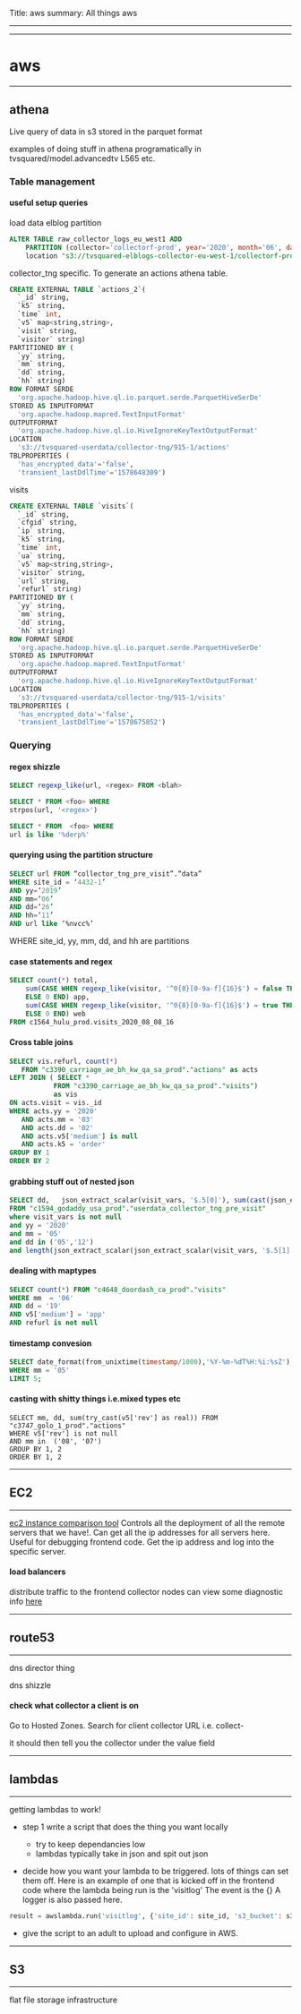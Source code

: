 Title: aws 
summary: All things aws
- - -

- - - 
# aws 
- - - 

## athena
Live query of data in s3 stored in the parquet format

examples of doing stuff in athena programatically in
tvsquared/model.advancedtv L565 etc.

### **Table management**

#### **useful setup queries**

load data elblog partition
```sql
ALTER TABLE raw_collector_logs_eu_west1 ADD 
    PARTITION (collector='collectorf-prod', year='2020', month='06', day='14') 
    location "s3://tvsquared-elblogs-collector-eu-west-1/collectorf-prod/AWSLogs/457063536638/elasticloadbalancing/eu-west-1/2020/06/14/"
```

collector_tng specific. To generate an actions athena table.
```sql
CREATE EXTERNAL TABLE `actions_2`(
  `_id` string, 
  `k5` string, 
  `time` int, 
  `v5` map<string,string>, 
  `visit` string, 
  `visitor` string)
PARTITIONED BY ( 
  `yy` string, 
  `mm` string, 
  `dd` string, 
  `hh` string)
ROW FORMAT SERDE 
  'org.apache.hadoop.hive.ql.io.parquet.serde.ParquetHiveSerDe' 
STORED AS INPUTFORMAT 
  'org.apache.hadoop.mapred.TextInputFormat' 
OUTPUTFORMAT 
  'org.apache.hadoop.hive.ql.io.HiveIgnoreKeyTextOutputFormat'
LOCATION
  's3://tvsquared-userdata/collector-tng/915-1/actions'
TBLPROPERTIES (
  'has_encrypted_data'='false', 
  'transient_lastDdlTime'='1578648309')
```

visits
```sql
CREATE EXTERNAL TABLE `visits`(
  `_id` string, 
  `cfgid` string, 
  `ip` string, 
  `k5` string, 
  `time` int, 
  `ua` string, 
  `v5` map<string,string>, 
  `visitor` string, 
  `url` string, 
  `refurl` string)
PARTITIONED BY ( 
  `yy` string, 
  `mm` string, 
  `dd` string, 
  `hh` string)
ROW FORMAT SERDE 
  'org.apache.hadoop.hive.ql.io.parquet.serde.ParquetHiveSerDe' 
STORED AS INPUTFORMAT 
  'org.apache.hadoop.mapred.TextInputFormat' 
OUTPUTFORMAT 
  'org.apache.hadoop.hive.ql.io.HiveIgnoreKeyTextOutputFormat'
LOCATION
  's3://tvsquared-userdata/collector-tng/915-1/visits'
TBLPROPERTIES (
  'has_encrypted_data'='false', 
  'transient_lastDdlTime'='1578675852')
```

### Querying

#### **regex shizzle**

``` sql
SELECT regexp_like(url, <regex> FROM <blah> 
```

```sql
SELECT * FROM <foo> WHERE
strpos(url, '<regex>')
```

```sql
SELECT * FROM  <foo> WHERE
url is like '%derp%'
```

#### **querying using the partition structure**

```sql
SELECT url FROM “collector_tng_pre_visit”.“data”
WHERE site_id = ‘4432-1’
AND yy=‘2019’
AND mm=‘06’
AND dd=‘26’
AND hh=‘11’
AND url like ‘%nvcc%’
```
WHERE site_id, yy, mm, dd, and hh are partitions

#### **case statements and regex**

```sql
SELECT count(*) total,
    sum(CASE WHEN regexp_like(visitor, '^0{8}[0-9a-f]{16}$') = false THEN 1 
    ELSE 0 END) app, 
    sum(CASE WHEN regexp_like(visitor, '^0{8}[0-9a-f]{16}$') = true THEN 1 
    ELSE 0 END) web 
FROM c1564_hulu_prod.visits_2020_08_08_16
```

#### Cross table joins

```sql
SELECT vis.refurl, count(*)   
   FROM "c3390_carriage_ae_bh_kw_qa_sa_prod"."actions" as acts
LEFT JOIN ( SELECT * 
           FROM "c3390_carriage_ae_bh_kw_qa_sa_prod"."visits") 
           as vis
ON acts.visit = vis._id
WHERE acts.yy = '2020'
   AND acts.mm = '03'
   AND acts.dd = '02'
   AND acts.v5['medium'] is null
   AND acts.k5 = 'order' 
GROUP BY 1
ORDER BY 2
```

#### **grabbing stuff out of nested json**


```sql
SELECT dd,   json_extract_scalar(visit_vars, '$.5[0]'), sum(cast(json_extract_scalar(json_extract_scalar(visit_vars, '$.5[1]'), '$.rev') as real))
FROM "c1594_godaddy_usa_prod"."userdata_collector_tng_pre_visit" 
where visit_vars is not null
and yy = '2020'
and mm = '05'
and dd in ('05','12')
and length(json_extract_scalar(json_extract_scalar(visit_vars, '$.5[1]'), '$.rev'))>0
```


#### **dealing with maptypes**

```sql
SELECT count(*) FROM "c4648_doordash_ca_prod"."visits"
WHERE mm  = '06'
AND dd = '19'
AND v5['medium'] = 'app'
AND refurl is not null


```

#### timestamp convesion 

```sql
SELECT date_format(from_unixtime(timestamp/1000),'%Y-%m-%dT%H:%i:%sZ') FROM "c1567_talkspace_1_prod"."userdata_collector_tng_pre_visit"
WHERE mm = '05'
LIMIT 5;
```

#### casting with shitty things i.e.mixed types etc

```
SELECT mm, dd, sum(try_cast(v5['rev'] as real)) FROM "c3747_golo_1_prod"."actions"
WHERE v5['rev'] is not null 
AND mm in  ('08', '07')
GROUP BY 1, 2
ORDER BY 1, 2
```

- - -
## EC2
- - -

[ec2 instance comparison tool](https://www.ec2instances.info/?filter=i3&cost_duration=monthly&selected=i3en.metal,i3en.large)
Controls all the deployment of all the remote servers that we have!.
Can get all the ip addresses for all servers here.
Useful for debugging frontend code.
Get the ip address and log into the specific server.

#### **load balancers**
distribute traffic to the frontend collector nodes
can view some diagnostic info [here](
https://eu-west-1.console.aws.amazon.com/ec2/autoscaling/home?region=eu-west-1#AutoScalingGroups:id=collectorf-worker-blue-prod;filter=collectorf;view=monitoring)

- - - 
## route53
- - - 

dns director thing



dns shizzle

#### **check what collector a client is on**
Go to Hosted Zones. Search for client collector URL
i.e. collect-<clientid>

it should then tell you the collector under the value field 


- - - 
## lambdas
- - - 

getting lambdas to work!

- step 1 write a script that does the thing you want locally
	- try to keep dependancies low
	- lambdas typically take in json and spit out json

- decide how you want your lambda to be triggered. lots of things can set them off. 
Here is an example of one that is kicked off in the frontend code
where the lambda being run is the 'visitlog'
The event is the {}
A logger is also passed here.
```python
result = awslambda.run('visitlog', {'site_id': site_id, 's3_bucket': s3_bucket}, log=request.log)
```

- give the script to an adult to upload and configure in AWS.

- - - 
## S3
- - - 

flat file storage infrastructure

